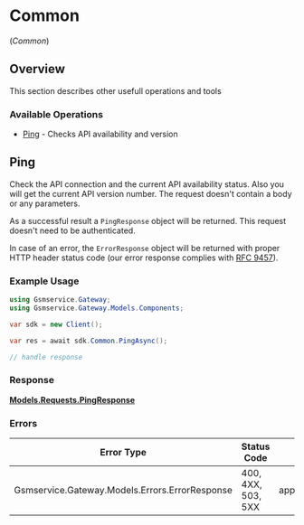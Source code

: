 # Common
(*Common*)

## Overview

This section describes other usefull operations and tools

### Available Operations

* [Ping](#ping) - Checks API availability and version

## Ping

Check the API connection and the current API availability status. Also you will get the current API version number. The request doesn't contain a body or any parameters.

As a successful result a `PingResponse` object will be returned. This request doesn't need to be authenticated.

In case of an error, the `ErrorResponse` object will be returned with proper HTTP header status code (our error response complies with [RFC 9457](https://www.rfc-editor.org/rfc/rfc7807)).

### Example Usage

```csharp
using Gsmservice.Gateway;
using Gsmservice.Gateway.Models.Components;

var sdk = new Client();

var res = await sdk.Common.PingAsync();

// handle response
```

### Response

**[Models.Requests.PingResponse](../../Models/Requests/PingResponse.md)**

### Errors

| Error Type                                     | Status Code                                    | Content Type                                   |
| ---------------------------------------------- | ---------------------------------------------- | ---------------------------------------------- |
| Gsmservice.Gateway.Models.Errors.ErrorResponse | 400, 4XX, 503, 5XX                             | application/problem+json                       |